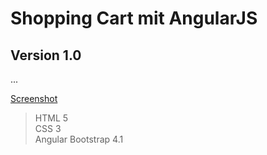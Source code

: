 # Shopping Cart mit AngularJS

## Version 1.0
...


[Screenshot](https://github.com/BassamxMednini/Online-Shop/blob/master/images/Screenshot_1.png?raw=true)

> HTML 5<br>
> CSS 3<br>
> Angular
> Bootstrap 4.1
